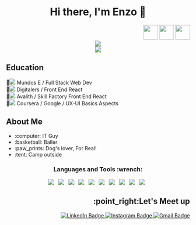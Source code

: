 <h1 align="center">Hi there, I'm Enzo 👋</h1>
<div id="header" align="right">
  <img src="https://media.giphy.com/media/p43RcvT1LUH7xMVNFX/giphy.gif" width="40"/>
  <img src="https://media.giphy.com/media/p43RcvT1LUH7xMVNFX/giphy.gif" width="40"/>
  <img src="https://media.giphy.com/media/p43RcvT1LUH7xMVNFX/giphy.gif" width="40"/>
</div>
<div align = "center">
 <img src="https://github.com/lemarchesi09/personal-assets/blob/main/Front_End_Dev_Based_on_Cordoba__Argentina.-removebg-preview.png" margin="auto"/>
</div>
<div align= "center">
 <img src="https://github.com/lemarchesi09/personal-assets/blob/main/linea-colores.png" margin="auto"/>
</div>


<h2>Education</h2>


:scroll:![](https://geps.dev/progress/100) Mundos E / Full Stack Web Dev <br/>
:scroll:![](https://geps.dev/progress/80) Digitalers / Front End React <br/>
:scroll:![](https://geps.dev/progress/80) Avalith / Skill Factory Front End React <br/>
:scroll:![](https://geps.dev/progress/35) Coursera / Google / UX-UI Basics Aspects <br/>
 
 
<h2>About Me</h2>
<div>
 <ul>
  <li>:computer: IT Guy</li>
  <li>:basketball: Baller</li>
  <li>:paw_prints: Dog's lover, For Real!</li>
  <li>:tent: Camp outside</li>
 </ul>
</div>

<h3 align="center"> Languages and Tools :wrench: </h3>
<p align="center">
<img src="https://img.shields.io/badge/html5-%23E34F26.svg?style=for-the-badge&logo=html5&logoColor=white">&nbsp;&nbsp;
<img src="https://img.shields.io/badge/css3-%231572B6.svg?style=for-the-badge&logo=css3&logoColor=white">&nbsp;&nbsp;
<img src="https://img.shields.io/badge/javascript-%23323330.svg?style=for-the-badge&logo=javascript&logoColor=%23F7DF1E">&nbsp;&nbsp;
<img src="https://img.shields.io/badge/bootstrap-%23563D7C.svg?style=for-the-badge&logo=bootstrap&logoColor=white">&nbsp;&nbsp;
<img src="https://img.shields.io/badge/-ReactJS-61DAFB?logo=react&logoColor=gray&style=for-the-badge">&nbsp;&nbsp;
<img src="https://img.shields.io/badge/mysql-%2300f.svg?style=for-the-badge&logo=mysql&logoColor=white">&nbsp;&nbsp;
<img src="https://img.shields.io/badge/Visual%20Studio%20Code-0078d7.svg?style=for-the-badge&logo=visual-studio-code&logoColor=white">&nbsp;&nbsp;
<img src="https://img.shields.io/badge/git-%23F05033.svg?style=for-the-badge&logo=git&logoColor=white">&nbsp;&nbsp;
<img src="https://img.shields.io/badge/github-%23121011.svg?style=for-the-badge&logo=github&logoColor=white">&nbsp;&nbsp;
<img src="https://img.shields.io/badge/NPM-%23000000.svg?style=for-the-badge&logo=npm&logoColor=white">&nbsp;&nbsp;
</p>

<h2 align="right">:point_right:Let's Meet up</h2>
 <div id="badges" align= "right">
   <a href="https://www.linkedin.com/in/lemarchesi/">
     <img src="https://img.shields.io/badge/LinkedIn-blue?style=for-the-badge&logo=linkedin&logoColor=white" alt="LinkedIn Badge"/>
   </a>
   <a href="https://www.instagram.com/enzom9">
     <img src="https://img.shields.io/badge/Instagram-slateblue?style=for-the-badge&logo=instagram&logoColor=white" alt="Instagram Badge"/>
   </a>
   <a href="mailto:lemarchesi9@gmail.com">
     <img src="https://img.shields.io/badge/Gmail-red?style=for-the-badge&logo=gmail&logoColor=white" alt="Gmail Badge"/>
   </a>
 </div>
  
<!--
**lemarchesi09/lemarchesi09** is a ✨ _special_ ✨ repository because its `README.md` (this file) appears on your GitHub profile.

Here are some ideas to get you started:

- 🔭 I’m currently working on ...
- 🌱 I’m currently learning ...
- 👯 I’m looking to collaborate on ...
- 🤔 I’m looking for help with ...
- 💬 Ask me about ...
- 📫 How to reach me: ...
- 😄 Pronouns: ...
- ⚡ Fun fact: ...
-->
